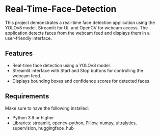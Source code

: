 # Real-Time-Face-Detection
This project demonstrates a real-time face detection application using the YOLOv8 model, Streamlit for UI, and OpenCV for webcam access. The application detects faces from the webcam feed and displays them in a user-friendly interface.

## Features
* Real-time face detection using a YOLOv8 model.
* Streamlit interface with Start and Stop buttons for controlling the webcam feed.
* Displays bounding boxes and confidence scores for detected faces.

## Requirements
Make sure to have the following installed: </br>
* Python 3.8 or higher
* Libraries: streamlit, opencv-python, Pillow, numpy, ultralytics, supervision, huggingface_hub
